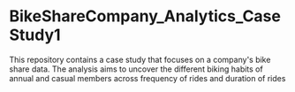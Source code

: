 # BikeShareCompany_Analytics_CaseStudy1
This repository contains a case study that focuses on a company's bike share data. The analysis aims to uncover the different biking habits of annual and casual members across frequency of rides and duration of rides
